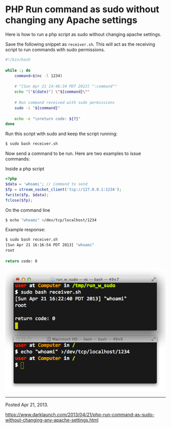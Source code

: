# PHP Run command as sudo without changing any Apache settings

Here is how to run a php script as sudo without changing apache settings.

Save the following snippet as `receiver.sh`. This will act as the receiving script to run commands with sudo permissions.

```sh
#!/bin/bash

while :; do
    command=$(nc -l 1234)

    # "[Sun Apr 21 14:46:34 PDT 2013] ":command""
    echo "["$(date)"] \"${command}\""

    # Run command received with sudo permissions
    sudo -i "${command}"

    echo -e "\nreturn code: ${?}"
done
```

Run this script with sudo and keep the script running:

```sh
$ sudo bash receiver.sh
```

Now send a command to be run. Here are two examples to issue commands:

Inside a php script

```php
<?php
$data = 'whoami'; // Command to send
$fp = stream_socket_client('tcp://127.0.0.1:1234');
fwrite($fp, $data);
fclose($fp);
```

On the command line

```sh
$ echo "whoami" >/dev/tcp/localhost/1234
```

Example response:

```sh
$ sudo bash receiver.sh 
[Sun Apr 21 16:16:54 PDT 2013] "whoami"
root

return code: 0
```

<img alt="" src="/img/uploads/2013-04/run-php-sudo.png" />

---

Posted Apr 21, 2013.

https://www.darklaunch.com/2013/04/21/php-run-command-as-sudo-without-changing-any-apache-settings.html
